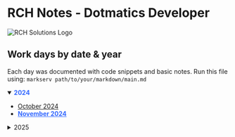 # RCH Notes - Dotmatics Developer

![RCH Solutions Logo](https://www.rchsolutions.com/wp-content/uploads/2019/04/rch.logo_.fullcolor-1.png)

## Work days by date & year

Each day was documented with code snippets and basic notes.
Run this file using: `markserv path/to/your/markdown/main.md`

<details open>
<summary><span style="color:#3368ff; font-weight:bold;">2024</summary>

  - [October 2024](./2024/10_2024.md)
  - <a href="./2024/11_2024.md" style="color:#3368ff; font-weight: bold;">November 2024</a>
</details>


<details>
<summary>2025</summary>
</details>
